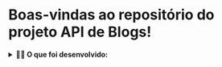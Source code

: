 # Boas-vindas ao repositório do projeto API de Blogs!

<details>
  <summary><strong>👨‍💻 O que foi desenvolvido:</strong></summary>

 Uma API e um banco de dados para a produção de conteúdo para um blog.

  Aplicação desenvolvida em `Node.js` usando o pacote `sequelize` para fazer um `CRUD` de posts.

  1. Desenvolvido endpoints que estarão conectados ao seu banco de dados seguindo os princípios do REST;

  2. Trabalhando a **relação entre** `user` e `post` para poder fazer um post utilizando usuário e login; 

  3. Utilização de categorias para os posts, trabalhando, assim, a **relação de** `posts` para `categories` e de `categories` para `posts`.

<br />
</details>

